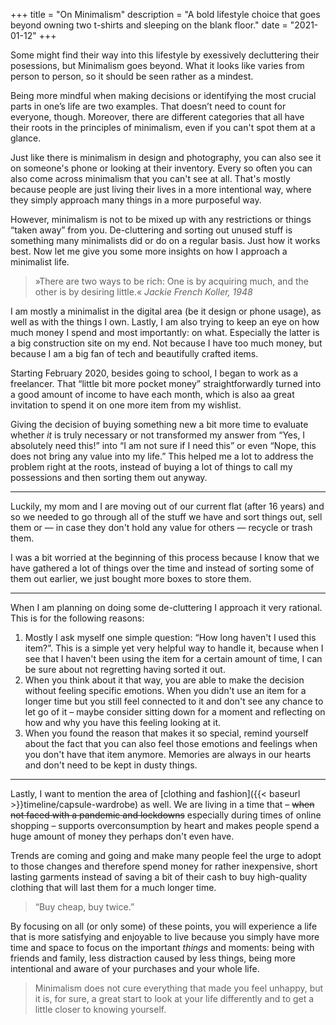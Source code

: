 +++
title = "On Minimalism"
description = "A bold lifestyle choice that goes beyond owning two t-shirts and sleeping on the blank floor."
date = "2021-01-12"
+++

Some might find their way into this lifestyle by exessively decluttering their posessions, but Minimalism goes beyond. What it looks like varies from person to person, so it should be seen rather as a mindest.

Being more mindful when making decisions or identifying the most crucial parts in one’s life are two examples. That doesn’t need to count for everyone, though. Moreover, there are different categories that all have their roots in the principles of minimalism, even if you can't spot them at a glance.

Just like there is minimalism in design and photography, you can also see it on someone's phone or looking at their inventory. Every so often you can also come across minimalism that you can't see at all. That's mostly because people are just living their lives in a more intentional way, where they simply approach many things in a more purposeful way.

However, minimalism is not to be mixed up with any restrictions or things “taken away” from you. De-cluttering and sorting out unused stuff is something many minimalists did or do on a regular basis. Just how it works best. Now let me give you some more insights on how I approach a minimalist life.

> »There are two ways to be rich: One is by acquiring much, and the other is by desiring little.« <cite>Jackie French Koller, 1948</cite>

I am mostly a minimalist in the digital area (be it design or phone usage), as well as with the things I own. Lastly, I am also trying to keep an eye on how much money I spend and most importantly: on what. Especially the latter is a big construction site on my end. Not because I have too much money, but because I am a big fan of tech and beautifully crafted items.

Starting February 2020,  besides going to school, I began to work as a freelancer. That “little bit more pocket money” straightforwardly turned into a good amount of income to have each month, which is also aa great invitation to spend it on one more item from my wishlist.

Giving the decision of buying something new a bit more time to evaluate whether *it* is truly necessary or not transformed my answer from “Yes, I absolutely need this!” into “I am not sure if I need this” or even “Nope, this does not bring any value into my life.” This helped me a lot to address the problem right at the roots, instead of buying a lot of things to call my possessions and then sorting them out anyway.

---

Luckily, my mom and I are moving out of our current flat (after 16 years) and so we needed to go through all of the stuff we have and sort things out, sell them or — in case they don't hold any value for others — recycle or trash them. 

I was a bit worried at the beginning of this process because I know that we have gathered a lot of things over the time and instead of sorting some of them out earlier, we just bought more boxes to store them.

---

When I am planning on doing some de-cluttering I approach it very rational. This is for the following reasons:

1. Mostly I ask myself one simple question: “How long haven't I used this item?”. This is a simple yet very helpful way to handle it, because when I see that I haven't been using the item for a certain amount of time, I can be sure about not regretting having sorted it out.
2. When you think about it that way, you are able to make the decision without feeling specific emotions. When you didn't use an item for a longer time but you still feel connected to it and don't see any chance to let go of it – maybe consider sitting down for a moment and reflecting on how and why you have this feeling looking at it. 
3. When you found the reason that makes it so special, remind yourself about the fact that you can also feel those emotions and feelings when you don't have that item anymore. Memories are always in our hearts and don't need to be kept in dusty things.

---

Lastly, I want to mention the area of [clothing and fashion]({{< baseurl >}}timeline/capsule-wardrobe) as well. We are living in a time that – ~~when not faced with a pandemic and lockdowns~~ especially during times of online shopping – supports overconsumption by heart and makes people spend a huge amount of money they perhaps don't even have. 

Trends are coming and going and make many people feel the urge to adopt to those changes and therefore spend money for rather inexpensive, short lasting garments instead of saving a bit of their cash to buy high-quality clothing that will last them for a much longer time.

> “Buy cheap, buy twice.”

By focusing on all (or only some) of these points, you will experience a life that is more satisfying and enjoyable to live because you simply have more time and space to focus on the important *things* and moments: being with friends and family, less distraction caused by less things, being more intentional and aware of your purchases and your whole life.

> Minimalism does not cure everything that made you feel unhappy, but it is, for sure, a great start to look at your life differently and to get a little closer to knowing yourself.